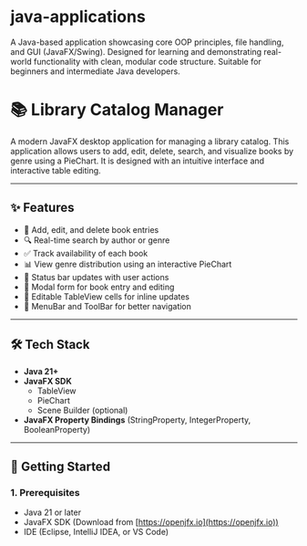 # java-applications
A Java-based application showcasing core OOP principles, file handling, and GUI (JavaFX/Swing). Designed for learning and demonstrating real-world functionality with clean, modular code structure. Suitable for beginners and intermediate Java developers.
# 📚 Library Catalog Manager

A modern JavaFX desktop application for managing a library catalog. This application allows users to add, edit, delete, search, and visualize books by genre using a PieChart. It is designed with an intuitive interface and interactive table editing.

---

## ✨ Features

- 📖 Add, edit, and delete book entries
- 🔍 Real-time search by author or genre
- ✅ Track availability of each book
- 📊 View genre distribution using an interactive PieChart
- 💾 Status bar updates with user actions
- 🧰 Modal form for book entry and editing
- 🔄 Editable TableView cells for inline updates
- 📎 MenuBar and ToolBar for better navigation

---

## 🛠️ Tech Stack

- **Java 21+**
- **JavaFX SDK**
  - TableView
  - PieChart
  - Scene Builder (optional)
- **JavaFX Property Bindings** (StringProperty, IntegerProperty, BooleanProperty)

---

## 🚀 Getting Started

### 1. Prerequisites

- Java 21 or later
- JavaFX SDK (Download from [https://openjfx.io](https://openjfx.io))
- IDE (Eclipse, IntelliJ IDEA, or VS Code)
